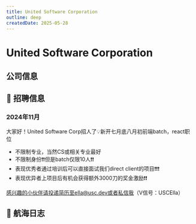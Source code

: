 ```yaml
---
title: United Software Corporation
outline: deep
createdDate: 2025-05-28
---
```


# United Software Corporation

## 公司信息

<StaffingCompanyTable companyJsonFileName="united-software-corporation"/>

## 📢 招聘信息

### 2024年11月

大家好！United Software Corp招人了💡新开七月底八月初前端batch，react职位
- 不限制专业，当然CS或相关专业最好
- 不限制身份❗❗但是batch仅限10人❗❗
- 表现优秀者通过培训后可以直接面试我们direct client的项目❗❗❗
- 表现优异者上项目后有机会获得额外3000刀的奖金激励❗❗

感兴趣的小伙伴请投递简历至ella@usc.dev或者私信我（V信号：USCElla）

## 🚢 航海日志



